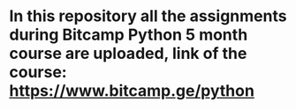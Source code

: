 # In this repository all the assignments during Bitcamp Python 5 month course are uploaded, link of the course: https://www.bitcamp.ge/python
